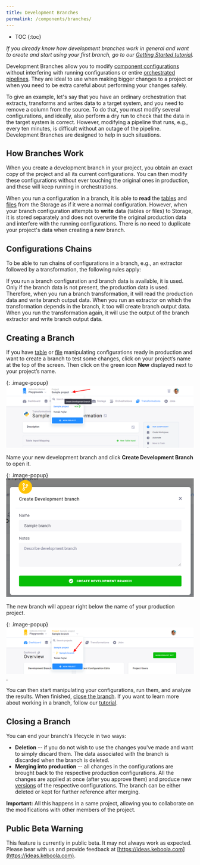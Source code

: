 ```yaml
---
title: Development Branches
permalink: /components/branches/
---
```


* TOC
{:toc}

*If you already know how development branches work in general and want to create and start using your first branch, 
go to our [Getting Started tutorial](/tutorial/branches/).*

Development Branches allow you to modify [component configurations](/components/) without interfering with running 
configurations or entire [orchestrated pipelines](/orchestrator/). They are ideal to use when making bigger changes 
to a project or when you need to be extra careful about performing your changes safely. 

To give an example, let's say that you have an ordinary orchestration that extracts, transforms and writes data 
to a target system, and you need to remove a column from the source. To do that, you must modify several configurations, 
and ideally, also perform a dry run to check that the data in the target system is correct. However, modifying a pipeline 
that runs, e.g., every ten minutes, is difficult without an outage of the pipeline. Development Branches are designed 
to help in such situations.

## How Branches Work
When you create a development branch in your project, you obtain an exact copy of the project and all its current 
configurations. You can then modify these configurations without ever touching the original ones in production, 
and these will keep running in orchestrations. 

When you run a configuration in a branch, it is able to **read** the [tables](/storage/tables/) and [files](/storage/files/) 
from the Storage as if it were a normal configuration. However, when your branch configuration attempts to **write** data
(tables or files) to Storage, it is stored separately and does not overwrite the original production data and interfere
with the running configurations. There is no need to duplicate your project's data when creating a new branch. 

## Configurations Chains
To be able to run chains of configurations in a branch, e.g., an extractor followed by a transformation, the following rules
apply: 

If you run a branch configuration and branch data is available, it is used. Only if the branch data is not present, 
the production data is used. Therefore, when you run a branch transformation, it will read the production data and write 
branch output data. When you run an extractor on which the transformation depends in the branch, it too will create branch 
output data. When you run the transformation again, it will use the output of the branch extractor and write branch output 
data.

## Creating a Branch
If you have [table](/tutorial/branches/prepare-tables/) or [file](/tutorial/branches/prepare-files/) manipulating
configurations ready in production and want to create a branch to test some changes, click on your project’s name 
at the top of the screen. Then click on the green icon **New** displayed next to your project’s name.

{: .image-popup}
![Screenshot - Create Development Branch](/tutorial/branches/figures/08-create-dev-branch.png)

Name your new development branch and click **Create Development Branch** to open it.

{: .image-popup}
![Screenshot - Name Development Branch](/tutorial/branches/figures/09-name-dev-branch.png)

The new branch will appear right below the name of your production project.

{: .image-popup}
![Screenshot - Created Development Branch](/tutorial/branches/figures/10-dev-branch-created.png).

You can then start manipulating your configurations, run them, and analyze the results. When finished, [close the 
branch](/components/branches/#closing-a-branch). If you want to learn more about working in a branch, follow our 
[tutorial](/tutorial/branches/).

## Closing a Branch
You can end your branch's lifecycle in two ways:

- **Deletion** -- if you do not wish to use the changes you've made and want to simply discard them. The data associated with the branch is discarded when the branch is deleted.
- **Merging into production** -- all changes in the configurations are brought back to the respective production configurations. All the changes are applied at once (after you approve them) and produce new [versions](/components/#configuration-versions) of the respective configurations. The branch can be either deleted or kept for further reference after merging. 

**Important:** All this happens in a same project, allowing you to collaborate on the modifications with other members 
of the project.

## Public Beta Warning
This feature is currently in public beta. It may not always work as expected. Please bear with us and provide feedback 
at [https://ideas.keboola.com](https://ideas.keboola.com).

